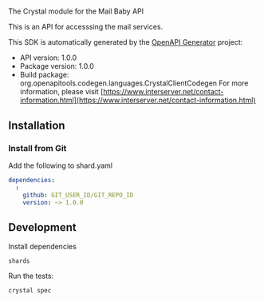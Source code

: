 # 

The Crystal module for the Mail Baby API

This is an API for accesssing the mail services.

This SDK is automatically generated by the [OpenAPI Generator](https://openapi-generator.tech) project:

- API version: 1.0.0
- Package version: 1.0.0
- Build package: org.openapitools.codegen.languages.CrystalClientCodegen
For more information, please visit [https://www.interserver.net/contact-information.html](https://www.interserver.net/contact-information.html)

## Installation

### Install from Git

Add the following to shard.yaml

```yaml
dependencies:
  :
    github: GIT_USER_ID/GIT_REPO_ID
    version: ~> 1.0.0
```

## Development

Install dependencies

```shell
shards
```

Run the tests:

```shell
crystal spec
```
